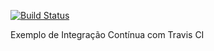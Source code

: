 [![Build Status](https://travis-ci.org/linck/protontype.svg?branch=develop)](https://travis-ci.org/linck/protontype)

Exemplo de Integração Contínua com Travis CI